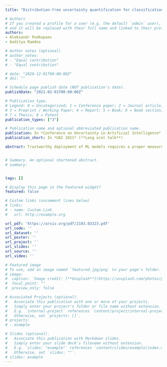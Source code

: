 ```yaml
---
title: "Distribution-free uncertainty quantification for classification under label shift"

# Authors
# If you created a profile for a user (e.g. the default `admin` user), write the username (folder name) here 
# and it will be replaced with their full name and linked to their profile.
authors:
- Aleksandr Podkopaev
- Aaditya Ramdas

# Author notes (optional)
# author_notes:
# - "Equal contribution"
# - "Equal contribution"

# date: "2020-12-01T00:00:00Z"
# doi: ""

# Schedule page publish date (NOT publication's date).
publishDate: "2021-02-01T00:00:00Z"

# Publication type.
# Legend: 0 = Uncategorized; 1 = Conference paper; 2 = Journal article;
# 3 = Preprint / Working Paper; 4 = Report; 5 = Book; 6 = Book section;
# 7 = Thesis; 8 = Patent
publication_types: ["3"]

# Publication name and optional abbreviated publication name.
publication: In *Conference on Uncertainty in Artificial Intelligence*
publication_short: In *UAI 2021* (**Long oral talk**)

abstract: Trustworthy deployment of ML models requires a proper measure of uncertainty, especially in safety-critical applications. We focus on uncertainty quantification (UQ) for classification problems via two avenues -- prediction sets using conformal prediction and calibration of probabilistic predictors by post-hoc binning -- since these possess distribution-free guarantees for i.i.d. data. Two common ways of generalizing beyond the i.i.d. setting include handling covariate and label shift. Within the context of distribution-free UQ, the former has already received attention, but not the latter. It is known that label shift hurts prediction, and we first argue that it also hurts UQ, by showing degradation in coverage and calibration. Piggybacking on recent progress in addressing label shift (for better prediction), we examine the right way to achieve UQ by reweighting the aforementioned conformal and calibration procedures whenever some unlabeled data from the target distribution is available. We examine these techniques theoretically in a distribution-free framework and demonstrate their excellent practical performance.


# Summary. An optional shortened abstract.
# summary:


tags: []

# Display this page in the Featured widget?
featured: false

# Custom links (uncomment lines below)
# links:
# - name: Custom Link
#   url: http://example.org

url_pdf: 'https://arxiv.org/pdf/2103.03323.pdf'
url_code: ''
url_dataset: ''
url_poster: ''
url_project: ''
url_slides: ''
url_source: ''
url_video: ''

# Featured image
# To use, add an image named `featured.jpg/png` to your page's folder. 
# image:
#  caption: 'Image credit: [**Unsplash**](https://unsplash.com/photos/pLCdAaMFLTE)'
#  focal_point: ""
#  preview_only: false

# Associated Projects (optional).
#   Associate this publication with one or more of your projects.
#   Simply enter your project's folder or file name without extension.
#   E.g. `internal-project` references `content/project/internal-project/index.md`.
#   Otherwise, set `projects: []`.
# projects:
# - example

# Slides (optional).
#   Associate this publication with Markdown slides.
#   Simply enter your slide deck's filename without extension.
#   E.g. `slides: "example"` references `content/slides/example/index.md`.
#   Otherwise, set `slides: ""`.
# slides: example
---
```

